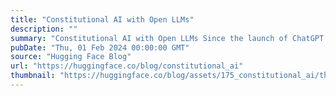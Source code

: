 ```yaml
---
title: "Constitutional AI with Open LLMs"
description: ""
summary: "Constitutional AI with Open LLMs Since the launch of ChatGPT in 2022, we have seen tremendous progre..."
pubDate: "Thu, 01 Feb 2024 00:00:00 GMT"
source: "Hugging Face Blog"
url: "https://huggingface.co/blog/constitutional_ai"
thumbnail: "https://huggingface.co/blog/assets/175_constitutional_ai/thumbnail.png"
---
```


